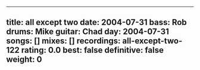 
---
title: all except two
date: 2004-07-31
bass:	Rob
drums:	Mike
guitar:	Chad
day: 2004-07-31
songs: []
mixes: []
recordings: all-except-two-122
rating: 0.0
best: false
definitive: false
weight: 0
---
